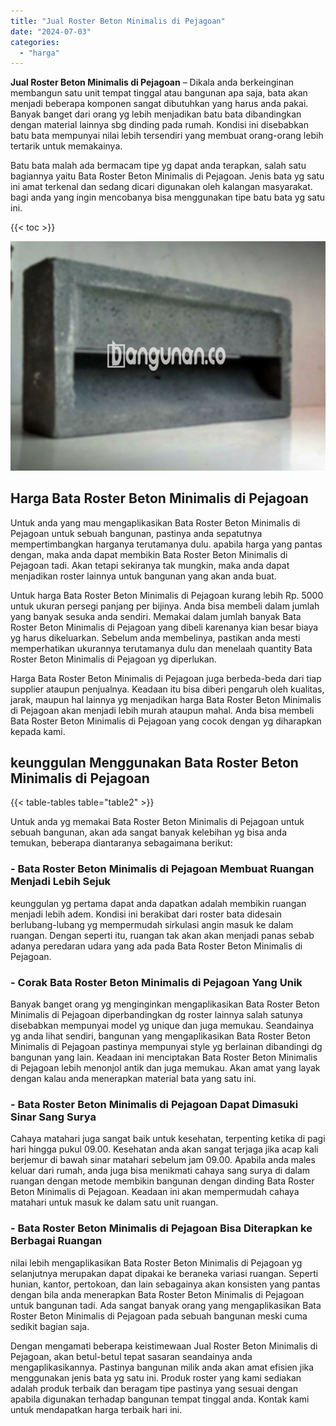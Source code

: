 ```yaml
---
title: "Jual Roster Beton Minimalis di Pejagoan"
date: "2024-07-03"
categories: 
  - "harga"
---
```


**Jual Roster Beton Minimalis di Pejagoan** – Dikala anda berkeinginan membangun satu unit tempat tinggal atau bangunan apa saja, bata akan menjadi beberapa komponen sangat dibutuhkan yang harus anda pakai. Banyak banget dari orang yg lebih menjadikan batu bata dibandingkan dengan material lainnya sbg dinding pada rumah. Kondisi ini disebabkan batu bata mempunyai nilai lebih tersendiri yang membuat orang-orang lebih tertarik untuk memakainya.

Batu bata malah ada bermacam tipe yg dapat anda terapkan, salah satu bagiannya yaitu Bata Roster Beton Minimalis di Pejagoan. Jenis bata yg satu ini amat terkenal dan sedang dicari digunakan oleh kalangan masyarakat. bagi anda yang ingin mencobanya bisa menggunakan tipe batu bata yg satu ini.

{{< toc >}}

![Jual Roster Beton Minimalis di Pejagoan](/images/bata-roster-minimalis-17.png)

## Harga Bata Roster Beton Minimalis di Pejagoan

Untuk anda yang mau mengaplikasikan Bata Roster Beton Minimalis di Pejagoan untuk sebuah bangunan, pastinya anda sepatutnya mempertimbangkan harganya terutamanya dulu. apabila harga yang pantas dengan, maka anda dapat membikin Bata Roster Beton Minimalis di Pejagoan tadi. Akan tetapi sekiranya tak mungkin, maka anda dapat menjadikan roster lainnya untuk bangunan yang akan anda buat.

Untuk harga Bata Roster Beton Minimalis di Pejagoan kurang lebih Rp. 5000 untuk ukuran persegi panjang per bijinya. Anda bisa membeli dalam jumlah yang banyak sesuka anda sendiri. Memakai dalam jumlah banyak Bata Roster Beton Minimalis di Pejagoan yang dibeli karenanya kian besar biaya yg harus dikeluarkan. Sebelum anda membelinya, pastikan anda mesti memperhatikan ukurannya terutamanya dulu dan menelaah quantity Bata Roster Beton Minimalis di Pejagoan yg diperlukan.

Harga Bata Roster Beton Minimalis di Pejagoan juga berbeda-beda dari tiap supplier ataupun penjualnya. Keadaan itu bisa diberi pengaruh oleh kualitas, jarak, maupun hal lainnya yg menjadikan harga Bata Roster Beton Minimalis di Pejagoan akan menjadi lebih murah ataupun mahal. Anda bisa membeli Bata Roster Beton Minimalis di Pejagoan yang cocok dengan yg diharapkan kepada kami.

## keunggulan Menggunakan Bata Roster Beton Minimalis di Pejagoan

{{< table-tables table="table2" >}}

Untuk anda yg memakai Bata Roster Beton Minimalis di Pejagoan untuk sebuah bangunan, akan ada sangat banyak kelebihan yg bisa anda temukan, beberapa diantaranya sebagaimana berikut:

### \- Bata Roster Beton Minimalis di Pejagoan Membuat Ruangan Menjadi Lebih Sejuk

keunggulan yg pertama dapat anda dapatkan adalah membikin ruangan menjadi lebih adem. Kondisi ini berakibat dari roster bata didesain berlubang-lubang yg mempermudah sirkulasi angin masuk ke dalam ruangan. Dengan seperti itu, ruangan tak akan akan menjadi panas sebab adanya peredaran udara yang ada pada Bata Roster Beton Minimalis di Pejagoan.

### \- Corak Bata Roster Beton Minimalis di Pejagoan Yang Unik

Banyak banget orang yg menginginkan mengaplikasikan Bata Roster Beton Minimalis di Pejagoan diperbandingkan dg roster lainnya salah satunya disebabkan mempunyai model yg unique dan juga memukau. Seandainya yg anda lihat sendiri, bangunan yang mengaplikasikan Bata Roster Beton Minimalis di Pejagoan pastinya mempunyai style yg berlainan dibandingi dg bangunan yang lain. Keadaan ini menciptakan Bata Roster Beton Minimalis di Pejagoan lebih menonjol antik dan juga memukau. Akan amat yang layak dengan kalau anda menerapkan material bata yang satu ini.

### \- Bata Roster Beton Minimalis di Pejagoan Dapat Dimasuki Sinar Sang Surya

Cahaya matahari juga sangat baik untuk kesehatan, terpenting ketika di pagi hari hingga pukul 09.00. Kesehatan anda akan sangat terjaga jika acap kali berjemur di bawah sinar matahari sebelum jam 09.00. Apabila anda males keluar dari rumah, anda juga bisa menikmati cahaya sang surya di dalam ruangan dengan metode membikin bangunan dengan dinding Bata Roster Beton Minimalis di Pejagoan. Keadaan ini akan mempermudah cahaya matahari untuk masuk ke dalam satu unit ruangan.

### \- Bata Roster Beton Minimalis di Pejagoan Bisa Diterapkan ke Berbagai Ruangan

nilai lebih mengaplikasikan Bata Roster Beton Minimalis di Pejagoan yg selanjutnya merupakan dapat dipakai ke beraneka variasi ruangan. Seperti hunian, kantor, pertokoan, dan lain sebagainya akan konsisten yang pantas dengan bila anda menerapkan Bata Roster Beton Minimalis di Pejagoan untuk bangunan tadi. Ada sangat banyak orang yang mengaplikasikan Bata Roster Beton Minimalis di Pejagoan pada sebuah bangunan meski cuma sedikit bagian saja.

Dengan mengamati beberapa keistimewaan Jual Roster Beton Minimalis di Pejagoan, akan betul-betul tepat sasaran seandainya anda mengaplikasikannya. Pastinya bangunan milik anda akan amat efisien jika menggunakan jenis bata yg satu ini. Produk roster yang kami sediakan adalah produk terbaik dan beragam tipe pastinya yang sesuai dengan apabila digunakan terhadap bangunan tempat tinggal anda. Kontak kami untuk mendapatkan harga terbaik hari ini.
